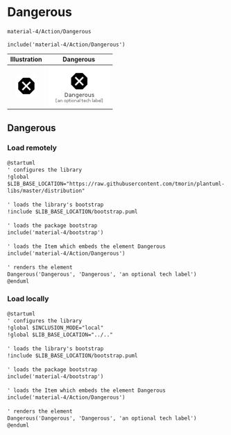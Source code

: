 # Dangerous


```text
material-4/Action/Dangerous
```

```text
include('material-4/Action/Dangerous')
```



| Illustration | Dangerous |
| :---: | :---: |
| ![illustration for Illustration](../../material-4/Action/Dangerous.png) | ![illustration for Dangerous](../../material-4/Action/Dangerous.Local.png) |




## Dangerous

### Load remotely
```plantuml
@startuml
' configures the library
!global $LIB_BASE_LOCATION="https://raw.githubusercontent.com/tmorin/plantuml-libs/master/distribution"

' loads the library's bootstrap
!include $LIB_BASE_LOCATION/bootstrap.puml

' loads the package bootstrap
include('material-4/bootstrap')

' loads the Item which embeds the element Dangerous
include('material-4/Action/Dangerous')

' renders the element
Dangerous('Dangerous', 'Dangerous', 'an optional tech label')
@enduml
```

### Load locally
```plantuml
@startuml
' configures the library
!global $INCLUSION_MODE="local"
!global $LIB_BASE_LOCATION="../.."

' loads the library's bootstrap
!include $LIB_BASE_LOCATION/bootstrap.puml

' loads the package bootstrap
include('material-4/bootstrap')

' loads the Item which embeds the element Dangerous
include('material-4/Action/Dangerous')

' renders the element
Dangerous('Dangerous', 'Dangerous', 'an optional tech label')
@enduml
```

